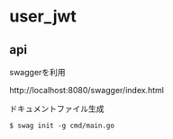# user_jwt

## api

swaggerを利用

http://localhost:8080/swagger/index.html

ドキュメントファイル生成

```
$ swag init -g cmd/main.go
```